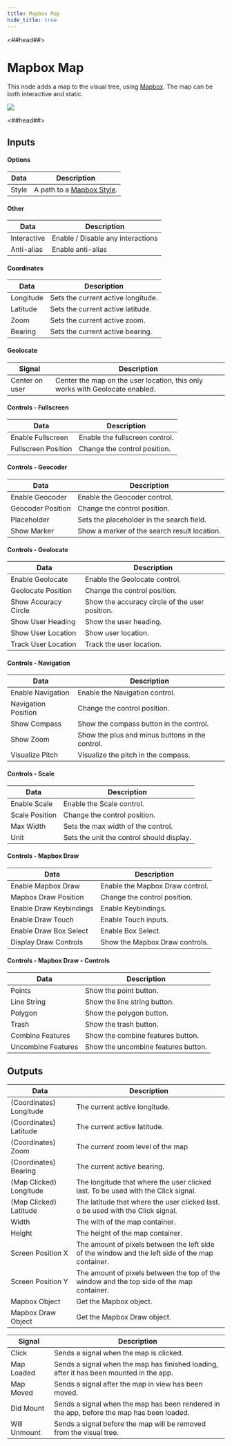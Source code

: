 ```yaml
---
title: Mapbox Map
hide_title: true
---
```


<##head##>

# Mapbox Map

This node adds a map to the visual tree, using [Mapbox](https://www.mapbox.com/). The map can be both interactive and static.

<div className="ndl-image-with-background l">

![](/library/modules/mapbox/nodes/mapbox-marker.png)

</div>

<##head##>

## Inputs

<div className="ndl-table-35-65">

#### Options

| Data                                    | Description                                                           |
| --------------------------------------- | --------------------------------------------------------------------- |
| <span className="ndl-data">Style</span> | A path to a [Mapbox Style](https://docs.mapbox.com/api/maps/styles/). |

#### Other

| Data                                          | Description                       |
| --------------------------------------------- | --------------------------------- |
| <span className="ndl-data">Interactive</span> | Enable / Disable any interactions |
| <span className="ndl-data">Anti-alias</span>  | Enable anti-alias                 |

#### Coordinates

| Data                                        | Description                        |
| ------------------------------------------- | ---------------------------------- |
| <span className="ndl-data">Longitude</span> | Sets the current active longitude. |
| <span className="ndl-data">Latitude</span>  | Sets the current active latitude.  |
| <span className="ndl-data">Zoom</span>      | Sets the current active zoom.      |
| <span className="ndl-data">Bearing</span>   | Sets the current active bearing.   |

#### Geolocate

| Signal                                             | Description                                                                  |
| -------------------------------------------------- | ---------------------------------------------------------------------------- |
| <span className="ndl-signal">Center on user</span> | Center the map on the user location, this only works with Geolocate enabled. |

#### Controls - Fullscreen

| Data                                                  | Description                    |
| ----------------------------------------------------- | ------------------------------ |
| <span className="ndl-data">Enable Fullscreen</span>   | Enable the fullscreen control. |
| <span className="ndl-data">Fullscreen Position</span> | Change the control position.   |

#### Controls - Geocoder

| Data                                                | Description                                  |
| --------------------------------------------------- | -------------------------------------------- |
| <span className="ndl-data">Enable Geocoder</span>   | Enable the Geocoder control.                 |
| <span className="ndl-data">Geocoder Position</span> | Change the control position.                 |
| <span className="ndl-data">Placeholder</span>       | Sets the placeholder in the search field.    |
| <span className="ndl-data">Show Marker</span>       | Show a marker of the search result location. |

#### Controls - Geolocate

| Data                                                   | Description                                    |
| ------------------------------------------------------ | ---------------------------------------------- |
| <span className="ndl-data">Enable Geolocate</span>     | Enable the Geolocate control.                  |
| <span className="ndl-data">Geolocate Position</span>   | Change the control position.                   |
| <span className="ndl-data">Show Accuracy Circle</span> | Show the accuracy circle of the user position. |
| <span className="ndl-data">Show User Heading</span>    | Show the user heading.                         |
| <span className="ndl-data">Show User Location</span>   | Show user location.                            |
| <span className="ndl-data">Track User Location</span>  | Track the user location.                       |

#### Controls - Navigation

| Data                                                  | Description                                     |
| ----------------------------------------------------- | ----------------------------------------------- |
| <span className="ndl-data">Enable Navigation</span>   | Enable the Navigation control.                  |
| <span className="ndl-data">Navigation Position</span> | Change the control position.                    |
| <span className="ndl-data">Show Compass</span>        | Show the compass button in the control.         |
| <span className="ndl-data">Show Zoom</span>           | Show the plus and minus buttons in the control. |
| <span className="ndl-data">Visualize Pitch</span>     | Visualize the pitch in the compass.             |

#### Controls - Scale

| Data                                             | Description                               |
| ------------------------------------------------ | ----------------------------------------- |
| <span className="ndl-data">Enable Scale</span>   | Enable the Scale control.                 |
| <span className="ndl-data">Scale Position</span> | Change the control position.              |
| <span className="ndl-data">Max Width</span>      | Sets the max width of the control.        |
| <span className="ndl-data">Unit</span>           | Sets the unit the control should display. |

#### Controls - Mapbox Draw

| Data                                                      | Description                     |
| --------------------------------------------------------- | ------------------------------- |
| <span className="ndl-data">Enable Mapbox Draw</span>      | Enable the Mapbox Draw control. |
| <span className="ndl-data">Mapbox Draw Position</span>    | Change the control position.    |
| <span className="ndl-data">Enable Draw Keybindings</span> | Enable Keybindings.             |
| <span className="ndl-data">Enable Draw Touch</span>       | Enable Touch inputs.            |
| <span className="ndl-data">Enable Draw Box Select</span>  | Enable Box Select.              |
| <span className="ndl-data">Display Draw Controls</span>   | Show the Mapbox Draw controls.  |

#### Controls - Mapbox Draw - Controls

| Data                                                 | Description                         |
| ---------------------------------------------------- | ----------------------------------- |
| <span className="ndl-data">Points</span>             | Show the point button.              |
| <span className="ndl-data">Line String</span>        | Show the line string button.        |
| <span className="ndl-data">Polygon</span>            | Show the polygon button.            |
| <span className="ndl-data">Trash</span>              | Show the trash button.              |
| <span className="ndl-data">Combine Features</span>   | Show the combine features button.   |
| <span className="ndl-data">Uncombine Features</span> | Show the uncombine features button. |

</div>

## Outputs

<div className="ndl-table-35-65">

| Data                                                      | Description                                                                                      |
| --------------------------------------------------------- | ------------------------------------------------------------------------------------------------ |
| <span className="ndl-data">(Coordinates) Longitude</span> | The current active longitude.                                                                    |
| <span className="ndl-data">(Coordinates) Latitude</span>  | The current active latitude.                                                                     |
| <span className="ndl-data">(Coordinates) Zoom</span>      | The current zoom level of the map                                                                |
| <span className="ndl-data">(Coordinates) Bearing</span>   | The current active bearing.                                                                      |
| <span className="ndl-data">(Map Clicked) Longitude</span> | The longitude that where the user clicked last. To be used with the Click signal.                |
| <span className="ndl-data">(Map Clicked) Latitude</span>  | The latitude that where the user clicked last. o be used with the Click signal.                  |
| <span className="ndl-data">Width</span>                   | The with of the map container.                                                                   |
| <span className="ndl-data">Height</span>                  | The height of the map container.                                                                 |
| <span className="ndl-data">Screen Position X</span>       | The amount of pixels between the left side of the window and the left side of the map container. |
| <span className="ndl-data">Screen Position Y</span>       | The amount of pixels between the top of the window and the top side of the map container.        |
| <span className="ndl-data">Mapbox Object</span>           | Get the Mapbox object.                                                                           |
| <span className="ndl-data">Mapbox Draw Object</span>      | Get the Mapbox Draw object.                                                                      |

| Signal                                           | Description                                                                               |
| ------------------------------------------------ | ----------------------------------------------------------------------------------------- |
| <span className="ndl-signal">Click</span>        | Sends a signal when the map is clicked.                                                   |
| <span className="ndl-signal">Map Loaded</span>   | Sends a signal when the map has finished loading, after it has been mounted in the app.   |
| <span className="ndl-signal">Map Moved</span>    | Sends a signal after the map in view has been moved.                                      |
| <span className="ndl-signal">Did Mount</span>    | Sends a signal when the map has been rendered in the app, before the map has been loaded. |
| <span className="ndl-signal">Will Unmount</span> | Sends a signal before the map will be removed from the visual tree.                       |

</div>
